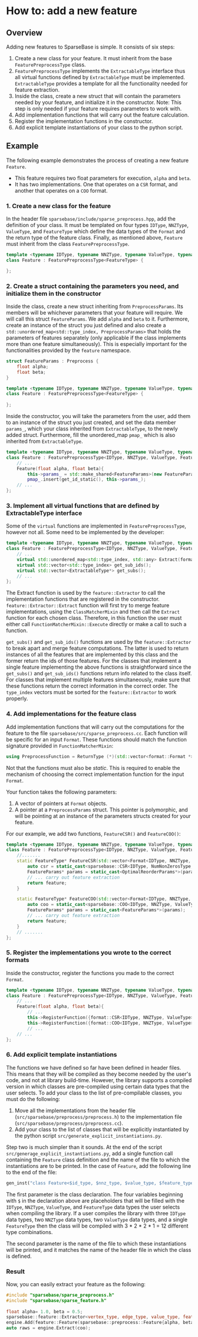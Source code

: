 # How to: add a new feature

## Overview

Adding new features to SparseBase is simple. It consists of six steps:

1. Create a new class for your feature. It must inherit from the base `FeaturePreprocessType` class.
2. `FeaturePreprocessType` implements the `ExtractableType` interface thus all virtual functions defined by `ExtractableType` must be implemented. `ExtractableType` provides a template for all the functionality needed for feature extraction.
3. Inside the class, create a new struct that will contain the parameters needed by your feature, and initialize it in the constructor. Note: This step is only needed if your feature requires parameters to work with.
4. Add implementation functions that will carry out the feature calculation.
5. Register the implementation functions in the constructor.
6. Add explicit template instantiations of your class to the python script.

## Example

The following example demonstrates the process of creating a new feature `Feature`.

- This feature requires two float parameters for execution, `alpha` and `beta`.
- It has two implementations. One that operates on a `CSR` format, and another that operates on a `COO` format.

### 1. Create a new class for the feature

In the header file `sparsebase/include/sparse_preprocess.hpp`, add the definition of your class. It must be templated on four types `IDType`, `NNZType`, `ValueType`, and `FeatureType` which define the data types of the `Format` and the return type of the feature class.  Finally, as mentioned above, `Feature` must inherit from the class `FeaturePreprocessType`.

```cpp
template <typename IDType, typename NNZType, typename ValueType, typename FeatureType>
class Feature : FeaturePreprocessType<FeatureType> {

};
```

### 2. Create a struct containing the parameters you need, and initialize them in the constructor

Inside the class, create a new struct inheriting from `PreprocessParams`. Its members will be whichever parameters that your feature will require. We will call this struct `FeatureParams`. We add `alpha` and `beta` to it.
Furthermore, create an instance of the struct you just defined and also create a `std::unordered_map<std::type_index, PreprocessParams>` that holds the parameters of features separately (only applicable if the class implements more than one feature simultaneously). This is especially important for the functionalities provided by the `feature` namespace.

```cpp
struct FeatureParams : Preprocess {
    float alpha;
    float beta;
}

template <typename IDType, typename NNZType, typename ValueType, typename FeatureType>
class Feature : FeaturePreprocessType<FeatureType> {
    
};
```

Inside the constructor, you will take the parameters from the user, add them to an instance of the struct you just created, and set the data member `params_`, which your class inherited from `ExtractableType`, to the newly added struct. 
Furthermore, fill the unordered_map `pmap_` which is also inherited from `ExtractableType`. 

```cpp
template <typename IDType, typename NNZType, typename ValueType, typename FeatureType>
class Feature : FeaturePreprocessType<IDType, NNZType, ValueType, FeatureType> {
	// ...
	Feature(float alpha, float beta){
		this->params_ = std::make_shared<FeatureParams>(new FeatureParams{alpha, beta});
        pmap_.insert(get_id_static(), this->params_);
	// ...
};
```

### 3. Implement all virtual functions that are defined by ExtractableType interface

Some of the `virtual` functions are implemented in `FeaturePreprocessType`, however not all. Some need to be implemented by the developer:

```cpp
template <typename IDType, typename NNZType, typename ValueType, typename FeatureType>
class Feature : FeaturePreprocessType<IDType, NNZType, ValueType, FeatureType> {
	// ...
    virtual std::unordered_map<std::type_index, std::any> Extract(format::Format * format);
    virtual std::vector<std::type_index> get_sub_ids();
    virtual std::vector<ExtractableType*> get_subs();
	// ...
};
```
The Extract function is used by the `feature::Extractor` to call the implementation functions that are registered in the constructor. `feature::Extractor::Extract` function will first try to merge feature implementations, using the `ClassMatcherMixin` and then call the `Extract` function for each chosen class. Therefore, in this function the user must either call `FunctionMatcherMixin::Execute` directly or make a call to such a function. 

`get_subs()` and `get_sub_ids()` functions are used by the `feature::Extractor` to break apart and merge feature computations. The latter is used to return instances of all the features that are implemented by this class and the former return the ids of those features. For the classes that implement a single feature implementing the above functions is straightforward since the `get_subs()` and `get_sub_ids()` functions return info related to the class itself. For classes that implement multiple features simultaneously, make sure that these functions return the correct information in the correct order. The `type_index` vectors must be sorted for the `feature::Extractor` to work properly.

### 4. Add implementations for the feature class

Add implementation functions that will carry out the computations for the feature to the file `sparsebase/src/sparse_preprocess.cc`. Each function will be specific for an input `Format`. These functions should match the function signature provided in `FunctionMatcherMixin`:

```cpp
using PreprocessFunction = ReturnType (*)(std::vector<format::Format *>, PreprocessParams *);
```
Not that the functions must also be *static*. This is required to enable the mechanism of choosing the correct implementation function for the input `Format`.

Your function takes the following parameters:

1. A vector of pointers at `Format` objects.
2. A pointer at a `PreprocessParams` struct. This pointer is polymorphic, and will be pointing at an instance of the parameters structs created for your feature.

For our example, we add two functions, `FeatureCSR()` and `FeatureCOO()`:

```cpp
template <typename IDType, typename NNZType, typename ValueType, typename FeatureType>
class Feature : FeaturePreprocessType<IDType, NNZType, ValueType, FeatureType> {
	//.......
	static FeatureType* FeatureCSR(std::vector<Format<IDType, NNZType, ValueType>*> input_sf, PreprocessParams* params){
		auto csr = static_cast<sparsebase::CSR<IDType, NumNonZerosType, ValueType>(input_sf[0]);
		FeatureParams* params = static_cast<OptimalReorderParams*>(params);
		// ... carry out feature extraction
		return feature;
	}

	static FeatureType* FeatureCOO(std::vector<Format<IDType, NNZType, ValueType>*> input_sf, PreprocessParams* params){
		auto coo = static_cast<sparsebase::COO<IDType, NNZType, ValueType>(input_sf[0]);
		FeatureParams* params = static_cast<FeatureParams*>(params);
		// ... carry out feature extraction
		return feature;
	}
	// .......
};
```

### 5. Register the implementations you wrote to the correct formats

Inside the constructor, register the functions you made to the correct `Format`.

```cpp
template <typename IDType, typename NNZType, typename ValueType, typename FeatureType>
class Feature : FeaturePreprocessType<IDType, NNZType, ValueType, FeatureType> {
	// ...
	Feature(float alpha, float beta){
		// ...
		this->RegisterFunction({format::CSR<IDType, NNZType, ValueType>::get_id_static()}, FeatureCSR);
		this->RegisterFunction({format::COO<IDType, NNZType, ValueType>::get_id_static()}, FeatureCOO);
		// ...
	// ...
};
```

### 6. Add explicit template instantiations

The functions we have defined so far have been defined in header files. This means that they will be compiled as they become needed by the user's code, and not at library build-time. However, the library supports a compiled version in which classes are pre-compiled using certain data types that the user selects. To add your class to the list of pre-compilable classes, you must do the following:

1. Move all the implementations from the header file (`src/sparsebase/preprocess/preprocess.h`) to the implementation file (`src/sparsebase/preprocess/preprocess.cc`).
2. Add your class to the list of classes that will be explicitly instantiated by the python script `src/generate_explicit_instantiations.py`.

Step two is much simpler than it sounds. At the end of the script `src/generage_explicit_instantiations.py`, add a single function call containing the `Feature` class definition and the name of the file to which the instantiations are to be printed. In the case of `Feature`, add the following line to the end of the file:


```python
gen_inst("class Feature<$id_type, $nnz_type, $value_type, $feature_type>", "feature.inc")
```
The first parameter is the class declaration. The four variables beginning with `$` in the declaration above are placeholders that will be filled with the `IDType`, `NNZType`, `ValueType`, and `FeatureType` data types the user selects when compiling the library. If a user compiles the library with three `IDType` data types, two `NNZType` data types, two `ValueType` data types, and a single `FeatureType` then the class will be compiled with 3 * 2 * 2 * 1 = 12 different type combinations.

The second parameter is the name of the file to which these instantiations will be printed, and it matches the name of the header file in which the class is defined.

### Result

Now, you can easily extract your feature as the following:

```cpp
#include "sparsebase/sparse_preprocess.h"
#include "sparsebase/sparse_feature.h"
 
float alpha= 1.0, beta = 0.5;
sparsebase::feature::Extractor<vertex_type, edge_type, value_type, feature_type> engine;
engine.Add(feature::Feature(sparsebase::preprocess::Feature{alpha, beta}));
auto raws = engine.Extract(coo);
```